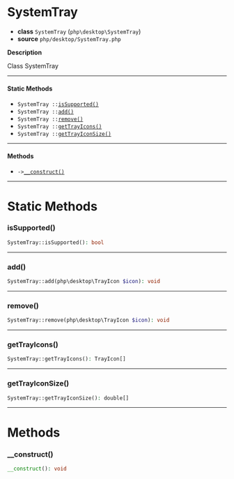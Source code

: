 # SystemTray

- **class** `SystemTray` (`php\desktop\SystemTray`)
- **source** `php/desktop/SystemTray.php`

**Description**

Class SystemTray

---

#### Static Methods

- `SystemTray ::`[`isSupported()`](#method-issupported)
- `SystemTray ::`[`add()`](#method-add)
- `SystemTray ::`[`remove()`](#method-remove)
- `SystemTray ::`[`getTrayIcons()`](#method-gettrayicons)
- `SystemTray ::`[`getTrayIconSize()`](#method-gettrayiconsize)

---

#### Methods

- `->`[`__construct()`](#method-__construct)

---
# Static Methods

<a name="method-issupported"></a>

### isSupported()
```php
SystemTray::isSupported(): bool
```

---

<a name="method-add"></a>

### add()
```php
SystemTray::add(php\desktop\TrayIcon $icon): void
```

---

<a name="method-remove"></a>

### remove()
```php
SystemTray::remove(php\desktop\TrayIcon $icon): void
```

---

<a name="method-gettrayicons"></a>

### getTrayIcons()
```php
SystemTray::getTrayIcons(): TrayIcon[]
```

---

<a name="method-gettrayiconsize"></a>

### getTrayIconSize()
```php
SystemTray::getTrayIconSize(): double[]
```

---
# Methods

<a name="method-__construct"></a>

### __construct()
```php
__construct(): void
```